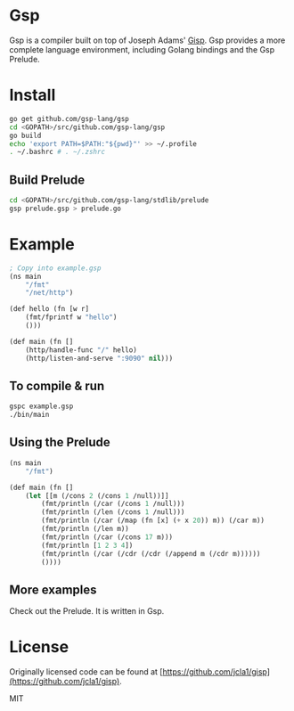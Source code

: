 Gsp
====

Gsp is a compiler built on top of Joseph Adams' [Gisp](https://github.com/jcla1/gisp).
Gsp provides a more complete language environment, including Golang bindings
and the Gsp Prelude.

# Install

```bash
go get github.com/gsp-lang/gsp
cd <GOPATH>/src/github.com/gsp-lang/gsp
go build
echo 'export PATH=$PATH:"${pwd}"' >> ~/.profile
. ~/.bashrc # . ~/.zshrc
```

## Build Prelude

```bash
cd <GOPATH>/src/github.com/gsp-lang/stdlib/prelude
gsp prelude.gsp > prelude.go
```

# Example

```lisp
; Copy into example.gsp
(ns main
    "/fmt"
    "/net/http")

(def hello (fn [w r]
    (fmt/fprintf w "hello")
    ()))

(def main (fn []
    (http/handle-func "/" hello)
    (http/listen-and-serve ":9090" nil)))
```

## To compile & run

```bash
gspc example.gsp
./bin/main
```

## Using the Prelude

```lisp
(ns main
	"/fmt")

(def main (fn []
    (let [[m (/cons 2 (/cons 1 /null))]]
        (fmt/println (/car (/cons 1 /null)))
        (fmt/println (/len (/cons 1 /null)))
        (fmt/println (/car (/map (fn [x] (+ x 20)) m)) (/car m))
        (fmt/println (/len m))
        (fmt/println (/car (/cons 17 m)))
        (fmt/println [1 2 3 4])
        (fmt/println (/car (/cdr (/cdr (/append m (/cdr m))))))
        ())))
```

## More examples

Check out the Prelude. It is written in Gsp.

# License

Originally licensed code can be found at [https://github.com/jcla1/gisp](https://github.com/jcla1/gisp).

MIT
